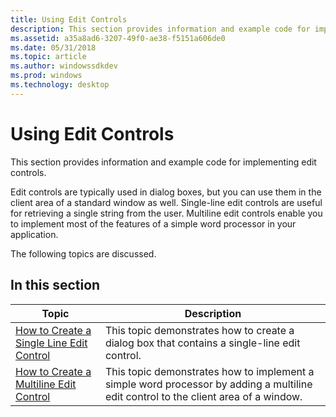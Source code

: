 ```yaml
---
title: Using Edit Controls
description: This section provides information and example code for implementing edit controls.
ms.assetid: a35a8ad6-3207-49f0-ae38-f5151a606de0
ms.date: 05/31/2018
ms.topic: article
ms.author: windowssdkdev
ms.prod: windows
ms.technology: desktop
---
```


# Using Edit Controls

This section provides information and example code for implementing edit controls.

Edit controls are typically used in dialog boxes, but you can use them in the client area of a standard window as well. Single-line edit controls are useful for retrieving a single string from the user. Multiline edit controls enable you to implement most of the features of a simple word processor in your application.

The following topics are discussed.

## In this section



| Topic                                                                                      | Description                                                                                                                                     |
|--------------------------------------------------------------------------------------------|-------------------------------------------------------------------------------------------------------------------------------------------------|
| [How to Create a Single Line Edit Control](use-a-single-line--edit-control.md)<br/> | This topic demonstrates how to create a dialog box that contains a single-line edit control. <br/>                                        |
| [How to Create a Multiline Edit Control](use-a-multiline-edit-control.md)<br/>      | This topic demonstrates how to implement a simple word processor by adding a multiline edit control to the client area of a window. <br/> |



 

 

 





